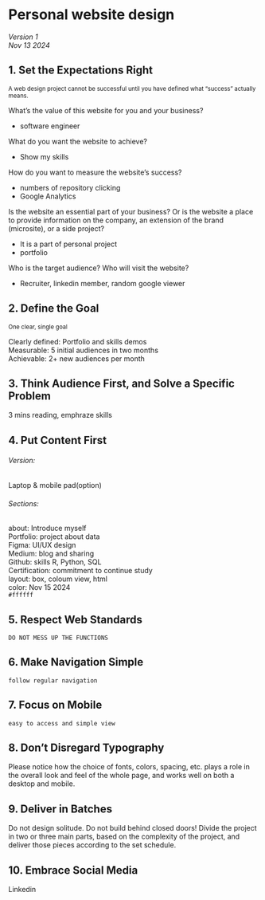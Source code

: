 # Personal website design 
*Version 1* <br/>
*Nov 13 2024* <br/>
## 1. Set the Expectations Right

<sub> A web design project cannot be successful until you have defined what “success” actually means. </sub>

What’s the value of this website for you and your business?
* software engineer

What do you want the website to achieve?
* Show my skills 

How do you want to measure the website’s success?
* numbers of repository clicking
* Google Analytics

Is the website an essential part of your business? Or is the website a place to provide information on the company, an extension of the brand (microsite), or a side project?
* It is a part of personal project
* portfolio

Who is the target audience? Who will visit the website?
* Recruiter, linkedin member, random google viewer


## 2. Define the Goal
<sub> One clear, single goal <sub/>

Clearly defined: Portfolio and skills demos <br/>
Measurable:	5 initial audiences in two months <br/>
Achievable:	2+ new audiences per month <br/>


## 3. Think Audience First, and Solve a Specific Problem
3 mins reading, emphraze skills

## 4. Put Content First
###### Version: 
Laptop & mobile 
pad(option) <br/>
###### Sections:	
about: Introduce myself <br/>
Portfolio: project about data <br/>
Figma: UI/UX design <br/>
Medium: blog and sharing <br/>
Github: skills R, Python, SQL <br/>
Certification: commitment to continue study <br/>
layout: box, coloum view, html<br/>
color: Nov 15 2024 <br/>
`#ffffff`



## 5. Respect Web Standards
	DO NOT MESS UP THE FUNCTIONS

## 6. Make Navigation Simple
    follow regular navigation

## 7. Focus on Mobile
    easy to access and simple view

## 8. Don’t Disregard Typography
Please notice how the choice of fonts, colors, spacing, etc. plays a role in the overall look and feel of the whole page, and works well on both a desktop and mobile.

## 9. Deliver in Batches
Do not design solitude. Do not build behind closed doors! 
Divide the project in two or three main parts, based on the complexity of the project, and deliver those pieces according to the set schedule.


## 10. Embrace Social Media
Linkedin